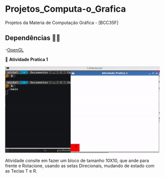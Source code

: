 # Projetos_Computa-o_Grafica
Projetos da Materia de Computação Gráfica - [BCC35F]

## Dependências :running_man:
-[OpenGL](https://opengl.br.jaleco.com/)

:pencil: **Atividade Pratica 1**
<p align="center">
  <img src="/imgs/atv_1.gif">
</p>

Atividade consite em fazer um bloco de tamanho 10X10, que ande para frente e Rotacione, usando as setas Direcionais, mudando de estado com as Teclas T e R.
